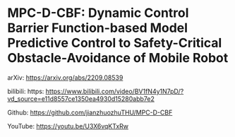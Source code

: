 # MPC-D-CBF: Dynamic Control Barrier Function-based Model Predictive Control to Safety-Critical Obstacle-Avoidance of Mobile Robot

arXiv: https://arxiv.org/abs/2209.08539

bilibili: https: https://www.bilibili.com/video/BV1fN4y1N7pD/?vd_source=e11d8557ce1350ea4930d15280abb7e2

Github: https://github.com/jianzhuozhuTHU/MPC-D-CBF

YouTube: https://youtu.be/U3X6vqKTxRw
